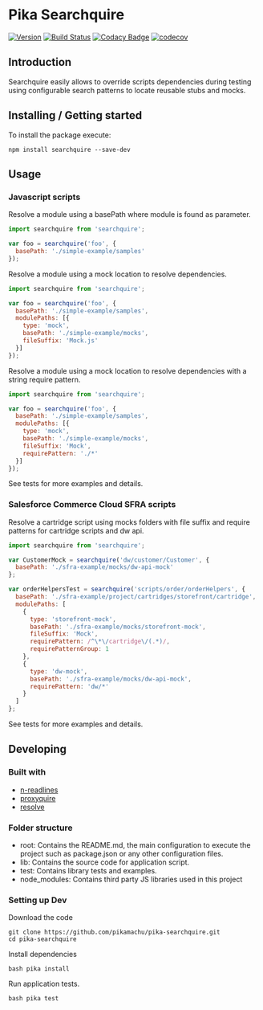 # Pika Searchquire

[![Version](https://img.shields.io/npm/v/searchquire.svg)](https://npmjs.org/package/pika-searchquire)
[![Build Status](https://img.shields.io/travis/pikamachu/pika-searchquire/master.svg)](https://travis-ci.org/pikamachu/pika-searchquire)
[![Codacy Badge](https://api.codacy.com/project/badge/Grade/7a5d465f487e4f55a8e50e8201cc69b1)](https://www.codacy.com/project/antonio.marin.jimenez/pika-searchquire/dashboard?utm_source=github.com&amp;utm_medium=referral&amp;utm_content=pikamachu/pika-searchquire&amp;utm_campaign=Badge_Grade_Dashboard)
[![codecov](https://codecov.io/gh/pikamachu/pika-searchquire/branch/master/graph/badge.svg)](https://codecov.io/gh/pikamachu/pika-searchquire)

## Introduction

Searchquire easily allows to override scripts dependencies during testing using configurable search patterns to locate reusable stubs and mocks.

## Installing / Getting started

To install the package execute:

```shell
npm install searchquire --save-dev
```

## Usage

### Javascript scripts

Resolve a module using a basePath where module is found as parameter.

```js
import searchquire from 'searchquire';

var foo = searchquire('foo', {
  basePath: './simple-example/samples'
});
```

Resolve a module using a mock location to resolve dependencies.

```js
import searchquire from 'searchquire';

var foo = searchquire('foo', {
  basePath: './simple-example/samples',
  modulePaths: [{
    type: 'mock',
    basePath: './simple-example/mocks',
    fileSuffix: 'Mock.js'
  }]
});
```

Resolve a module using a mock location to resolve dependencies with a string require pattern.

```js
import searchquire from 'searchquire';

var foo = searchquire('foo', {
  basePath: './simple-example/samples',
  modulePaths: [{
    type: 'mock',
    basePath: './simple-example/mocks',
    fileSuffix: 'Mock',
    requirePattern: './*'
  }]
});
```

See tests for more examples and details.

### Salesforce Commerce Cloud SFRA scripts

Resolve a cartridge script using mocks folders with file suffix and require patterns for cartridge scripts and dw api.

```js
import searchquire from 'searchquire';

var CustomerMock = searchquire('dw/customer/Customer', {
  basePath: './sfra-example/mocks/dw-api-mock'
};

var orderHelpersTest = searchquire('scripts/order/orderHelpers', {
  basePath: './sfra-example/project/cartridges/storefront/cartridge',
  modulePaths: [
    {
      type: 'storefront-mock',
      basePath: './sfra-example/mocks/storefront-mock',
      fileSuffix: 'Mock',
      requirePattern: /^\*\/cartridge\/(.*)/,
      requirePatternGroup: 1
    },
    {
      type: 'dw-mock',
      basePath: './sfra-example/mocks/dw-api-mock',
      requirePattern: 'dw/*'
    }
  ]
};
```

See tests for more examples and details.

## Developing

### Built with

* [n-readlines](https://github.com/nacholibre/node-readlines)
* [proxyquire](https://github.com/thlorenz/proxyquire)
* [resolve](https://github.com/browserify/resolve)

### Folder structure

* root: Contains the README.md, the main configuration to execute the project such as package.json or any other configuration files.
* lib: Contains the source code for application script.
* test: Contains library tests and examples.
* node_modules: Contains third party JS libraries used in this project

### Setting up Dev

Download the code

```shell
git clone https://github.com/pikamachu/pika-searchquire.git
cd pika-searchquire
```

Install dependencies

```shell
bash pika install
```

Run application tests.

```shell
bash pika test
```
